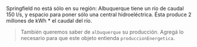 Springfield no está sólo en su región: Albuquerque tiene un río de caudal 150 l/s, y espacio para poner sólo una central hidroeléctrica. Ésta produce 2 millones de kWh * el caudal del río.

> También queremos saber de `albuquerque` su producción. Agregá lo necesario para que este objeto entienda `produccionEnergetica`.